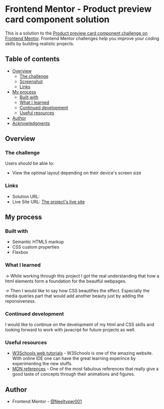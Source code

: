 # Frontend Mentor - Product preview card component solution

This is a solution to the [Product preview card component challenge on Frontend Mentor](https://www.frontendmentor.io/challenges/product-preview-card-component-GO7UmttRfa). Frontend Mentor challenges help you improve your coding skills by building realistic projects. 

## Table of contents

- [Overview](#overview)
  - [The challenge](#the-challenge)
  - [Screenshot](#screenshot)
  - [Links](#links)
- [My process](#my-process)
  - [Built with](#built-with)
  - [What I learned](#what-i-learned)
  - [Continued development](#continued-development)
  - [Useful resources](#useful-resources)
- [Author](#author)
- [Acknowledgments](#acknowledgments)

## Overview

### The challenge

Users should be able to:

- View the optimal layout depending on their device's screen size

### Links

- Solution URL: [](https://your-solution-url.com)
- Live Site URL: [The project's live site](https://productpreviewcard001.netlify.app/)

## My process

### Built with

- Semantic HTML5 markup
- CSS custom properties
- Flexbox

### What I learned

-> While working through this project I got the real understanding that how a html elements form a foundation for the beautful webpages.

-> Then I would like to say how CSS beautifies the effect. Especially the media queries part that would add another beauty just by adding the reponsiveness.

### Continued development
I would like to continue on the development of my html and CSS skills and looking forward to work with  javacript for future projects as well.

### Useful resources

- [W3Schools web tutorials](https://www.w3schools.com/) - W3Schools is one of the amazing website. With online IDE one can have the great learning experince by experimenting the new stuffs.
- [MDN references](https://developer.mozilla.org/en-US/docs/Web/HTML/Reference) - One of the most fabulous references that really give a good taste of concepts through their animations and figures.

## Author
- Frontend Mentor - [@Neeltyper001](https://www.frontendmentor.io/)
